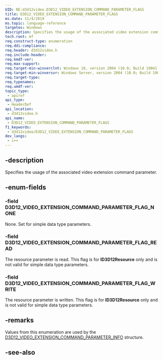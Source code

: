 ```yaml
---
UID: NE:d3d12video.D3D12_VIDEO_EXTENSION_COMMAND_PARAMETER_FLAGS
title: D3D12_VIDEO_EXTENSION_COMMAND_PARAMETER_FLAGS
ms.date: 11/4/2019
ms.topic: language-reference
targetos: Windows
description: Specifies the usage of the associated video extension command parameter.
tech.root: mf
req.construct-type: enumeration
req.ddi-compliance: 
req.header: d3d12video.h
req.include-header: 
req.kmdf-ver: 
req.max-support: 
req.target-min-winverclnt: Windows 10, version 2004 (10.0; Build 19041)
req.target-min-winversvr: Windows Server, version 2004 (10.0; Build 19041)
req.target-type: 
req.typenames: 
req.umdf-ver: 
topic_type:
 - apiref
api_type:
 - HeaderDef
api_location:
 - d3d12video.h
api_name:
 - D3D12_VIDEO_EXTENSION_COMMAND_PARAMETER_FLAGS
f1_keywords:
 - d3d12video/D3D12_VIDEO_EXTENSION_COMMAND_PARAMETER_FLAGS
dev_langs:
 - c++
---
```


## -description

Specifies the usage of the associated video extension command parameter.

## -enum-fields

### -field D3D12_VIDEO_EXTENSION_COMMAND_PARAMETER_FLAG_NONE

None. Set for simple data type parameters.

### -field D3D12_VIDEO_EXTENSION_COMMAND_PARAMETER_FLAG_READ

The resource parameter is read. This flag is for **ID3D12Resource** only and is not valid for simple data type parameters.

### -field D3D12_VIDEO_EXTENSION_COMMAND_PARAMETER_FLAG_WRITE

The resource parameter is written. This flag is for **ID3D12Resource** only and is not valid for simple data type parameters.

## -remarks

Values from this enumeration are used by the [D3D12_VIDEO_EXTENSION_COMMAND_PARAMETER_INFO](ns-d3d12video-d3d12_video_extension_command_parameter_info.md) structure.

## -see-also

